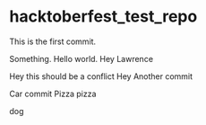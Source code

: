 # hacktoberfest_test_repo

This is the first commit.

Something. Hello world. Hey Lawrence


Hey this should be a conflict
Hey
Another commit

Car commit
Pizza pizza

dog

